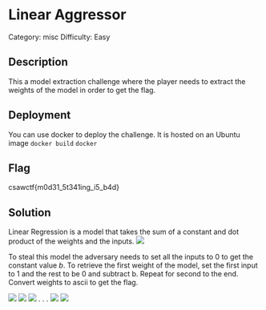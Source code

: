 # Linear Aggressor
Category: misc
Difficulty: Easy


## Description
This a model extraction challenge where the player needs to extract the weights of the model in order to get the flag. 


## Deployment
You can use docker to deploy the challenge. It is hosted on an Ubuntu image 
`docker build`
`docker`


## Flag
csawctf{m0d31_5t341ing_i5_b4d}


## Solution
Linear Regression is a model that takes the sum of a constant and dot product of the weights and the inputs.
<img src="https://latex.codecogs.com/gif.latex?y=w^Tx+b"/>

To steal this model the adversary needs to set all the inputs to 0 to get the constant value *b*.
To retrieve the first weight of the model, set the first input to 1 and the rest to be 0 and subtract b.
Repeat for second to the end. Convert weights to ascii to get the flag.

<img src="https://latex.codecogs.com/gif.latex?b=w^T[0,0,...,0,0]+b"/>
<img src="https://latex.codecogs.com/gif.latex?w_0=w^T[1,0,...,0,0]-b"/>
<img src="https://latex.codecogs.com/gif.latex?w_1=w^T[0,1,...,0,0]-b"/>
.
.
.
<img src="https://latex.codecogs.com/gif.latex?w_{n-1}=w^T[0,0,...,1,0]-b"/>
<img src="https://latex.codecogs.com/gif.latex?w_n=w^T[0,0,...,0,1]-b"/>